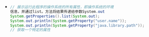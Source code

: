 - ```java
  // 展示运行此程序的操作系统的所有属性，即操作系统的环境
  信息，并通过list。方法将结果传递给参数System.out
  System.getProperties().list(System.out);
  System.out.println(System.getProperty("user.name"));
  System.out.println(System.getProperty("java.library.path"));
  // 获取一个特定的属性
  ```